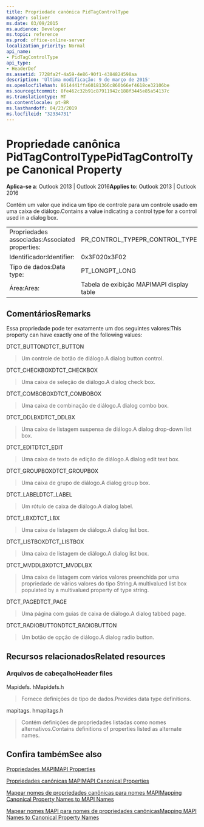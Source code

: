 ```yaml
---
title: Propriedade canônica PidTagControlType
manager: soliver
ms.date: 03/09/2015
ms.audience: Developer
ms.topic: reference
ms.prod: office-online-server
localization_priority: Normal
api_name:
- PidTagControlType
api_type:
- HeaderDef
ms.assetid: 7728fa2f-4a59-4e86-90f1-4384824598aa
description: 'Última modificação: 9 de março de 2015'
ms.openlocfilehash: 8614441ffa60181366c860b66ef4618ce32106be
ms.sourcegitcommit: 8fe462c32b91c87911942c188f3445e85a54137c
ms.translationtype: MT
ms.contentlocale: pt-BR
ms.lasthandoff: 04/23/2019
ms.locfileid: "32334731"
---
```

# <a name="pidtagcontroltype-canonical-property"></a><span data-ttu-id="46020-103">Propriedade canônica PidTagControlType</span><span class="sxs-lookup"><span data-stu-id="46020-103">PidTagControlType Canonical Property</span></span>

  
  
<span data-ttu-id="46020-104">**Aplica-se a**: Outlook 2013 | Outlook 2016</span><span class="sxs-lookup"><span data-stu-id="46020-104">**Applies to**: Outlook 2013 | Outlook 2016</span></span> 
  
<span data-ttu-id="46020-105">Contém um valor que indica um tipo de controle para um controle usado em uma caixa de diálogo.</span><span class="sxs-lookup"><span data-stu-id="46020-105">Contains a value indicating a control type for a control used in a dialog box.</span></span> 
  
|||
|:-----|:-----|
|<span data-ttu-id="46020-106">Propriedades associadas:</span><span class="sxs-lookup"><span data-stu-id="46020-106">Associated properties:</span></span>  <br/> |<span data-ttu-id="46020-107">PR_CONTROL_TYPE</span><span class="sxs-lookup"><span data-stu-id="46020-107">PR_CONTROL_TYPE</span></span>  <br/> |
|<span data-ttu-id="46020-108">Identificador:</span><span class="sxs-lookup"><span data-stu-id="46020-108">Identifier:</span></span>  <br/> |<span data-ttu-id="46020-109">0x3F02</span><span class="sxs-lookup"><span data-stu-id="46020-109">0x3F02</span></span>  <br/> |
|<span data-ttu-id="46020-110">Tipo de dados:</span><span class="sxs-lookup"><span data-stu-id="46020-110">Data type:</span></span>  <br/> |<span data-ttu-id="46020-111">PT_LONG</span><span class="sxs-lookup"><span data-stu-id="46020-111">PT_LONG</span></span>  <br/> |
|<span data-ttu-id="46020-112">Área:</span><span class="sxs-lookup"><span data-stu-id="46020-112">Area:</span></span>  <br/> |<span data-ttu-id="46020-113">Tabela de exibição MAPI</span><span class="sxs-lookup"><span data-stu-id="46020-113">MAPI display table</span></span>  <br/> |
   
## <a name="remarks"></a><span data-ttu-id="46020-114">Comentários</span><span class="sxs-lookup"><span data-stu-id="46020-114">Remarks</span></span>

<span data-ttu-id="46020-115">Essa propriedade pode ter exatamente um dos seguintes valores:</span><span class="sxs-lookup"><span data-stu-id="46020-115">This property can have exactly one of the following values:</span></span>
  
<span data-ttu-id="46020-116">DTCT_BUTTON</span><span class="sxs-lookup"><span data-stu-id="46020-116">DTCT_BUTTON</span></span> 
  
> <span data-ttu-id="46020-117">Um controle de botão de diálogo.</span><span class="sxs-lookup"><span data-stu-id="46020-117">A dialog button control.</span></span>
    
<span data-ttu-id="46020-118">DTCT_CHECKBOX</span><span class="sxs-lookup"><span data-stu-id="46020-118">DTCT_CHECKBOX</span></span> 
  
> <span data-ttu-id="46020-119">Uma caixa de seleção de diálogo.</span><span class="sxs-lookup"><span data-stu-id="46020-119">A dialog check box.</span></span>
    
<span data-ttu-id="46020-120">DTCT_COMBOBOX</span><span class="sxs-lookup"><span data-stu-id="46020-120">DTCT_COMBOBOX</span></span> 
  
> <span data-ttu-id="46020-121">Uma caixa de combinação de diálogo.</span><span class="sxs-lookup"><span data-stu-id="46020-121">A dialog combo box.</span></span>
    
<span data-ttu-id="46020-122">DTCT_DDLBX</span><span class="sxs-lookup"><span data-stu-id="46020-122">DTCT_DDLBX</span></span> 
  
> <span data-ttu-id="46020-123">Uma caixa de listagem suspensa de diálogo.</span><span class="sxs-lookup"><span data-stu-id="46020-123">A dialog drop-down list box.</span></span>
    
<span data-ttu-id="46020-124">DTCT_EDIT</span><span class="sxs-lookup"><span data-stu-id="46020-124">DTCT_EDIT</span></span> 
  
> <span data-ttu-id="46020-125">Uma caixa de texto de edição de diálogo.</span><span class="sxs-lookup"><span data-stu-id="46020-125">A dialog edit text box.</span></span>
    
<span data-ttu-id="46020-126">DTCT_GROUPBOX</span><span class="sxs-lookup"><span data-stu-id="46020-126">DTCT_GROUPBOX</span></span> 
  
> <span data-ttu-id="46020-127">Uma caixa de grupo de diálogo.</span><span class="sxs-lookup"><span data-stu-id="46020-127">A dialog group box.</span></span>
    
<span data-ttu-id="46020-128">DTCT_LABEL</span><span class="sxs-lookup"><span data-stu-id="46020-128">DTCT_LABEL</span></span> 
  
> <span data-ttu-id="46020-129">Um rótulo de caixa de diálogo.</span><span class="sxs-lookup"><span data-stu-id="46020-129">A dialog label.</span></span>
    
<span data-ttu-id="46020-130">DTCT_LBX</span><span class="sxs-lookup"><span data-stu-id="46020-130">DTCT_LBX</span></span> 
  
> <span data-ttu-id="46020-131">Uma caixa de listagem de diálogo.</span><span class="sxs-lookup"><span data-stu-id="46020-131">A dialog list box.</span></span>
    
<span data-ttu-id="46020-132">DTCT_LISTBOX</span><span class="sxs-lookup"><span data-stu-id="46020-132">DTCT_LISTBOX</span></span> 
  
> <span data-ttu-id="46020-133">Uma caixa de listagem de diálogo.</span><span class="sxs-lookup"><span data-stu-id="46020-133">A dialog list box.</span></span>
    
<span data-ttu-id="46020-134">DTCT_MVDDLBX</span><span class="sxs-lookup"><span data-stu-id="46020-134">DTCT_MVDDLBX</span></span> 
  
> <span data-ttu-id="46020-135">Uma caixa de listagem com vários valores preenchida por uma propriedade de vários valores do tipo String.</span><span class="sxs-lookup"><span data-stu-id="46020-135">A multivalued list box populated by a multivalued property of type string.</span></span>
    
<span data-ttu-id="46020-136">DTCT_PAGE</span><span class="sxs-lookup"><span data-stu-id="46020-136">DTCT_PAGE</span></span> 
  
> <span data-ttu-id="46020-137">Uma página com guias de caixa de diálogo.</span><span class="sxs-lookup"><span data-stu-id="46020-137">A dialog tabbed page.</span></span>
    
<span data-ttu-id="46020-138">DTCT_RADIOBUTTON</span><span class="sxs-lookup"><span data-stu-id="46020-138">DTCT_RADIOBUTTON</span></span> 
  
> <span data-ttu-id="46020-139">Um botão de opção de diálogo.</span><span class="sxs-lookup"><span data-stu-id="46020-139">A dialog radio button.</span></span>
    
## <a name="related-resources"></a><span data-ttu-id="46020-140">Recursos relacionados</span><span class="sxs-lookup"><span data-stu-id="46020-140">Related resources</span></span>

### <a name="header-files"></a><span data-ttu-id="46020-141">Arquivos de cabeçalho</span><span class="sxs-lookup"><span data-stu-id="46020-141">Header files</span></span>

<span data-ttu-id="46020-142">Mapidefs. h</span><span class="sxs-lookup"><span data-stu-id="46020-142">Mapidefs.h</span></span>
  
> <span data-ttu-id="46020-143">Fornece definições de tipo de dados.</span><span class="sxs-lookup"><span data-stu-id="46020-143">Provides data type definitions.</span></span>
    
<span data-ttu-id="46020-144">mapitags. h</span><span class="sxs-lookup"><span data-stu-id="46020-144">mapitags.h</span></span>
  
> <span data-ttu-id="46020-145">Contém definições de propriedades listadas como nomes alternativos.</span><span class="sxs-lookup"><span data-stu-id="46020-145">Contains definitions of properties listed as alternate names.</span></span>
    
## <a name="see-also"></a><span data-ttu-id="46020-146">Confira também</span><span class="sxs-lookup"><span data-stu-id="46020-146">See also</span></span>



[<span data-ttu-id="46020-147">Propriedades MAPI</span><span class="sxs-lookup"><span data-stu-id="46020-147">MAPI Properties</span></span>](mapi-properties.md)
  
[<span data-ttu-id="46020-148">Propriedades canônicas MAPI</span><span class="sxs-lookup"><span data-stu-id="46020-148">MAPI Canonical Properties</span></span>](mapi-canonical-properties.md)
  
[<span data-ttu-id="46020-149">Mapear nomes de propriedades canônicas para nomes MAPI</span><span class="sxs-lookup"><span data-stu-id="46020-149">Mapping Canonical Property Names to MAPI Names</span></span>](mapping-canonical-property-names-to-mapi-names.md)
  
[<span data-ttu-id="46020-150">Mapear nomes MAPI para nomes de propriedades canônicas</span><span class="sxs-lookup"><span data-stu-id="46020-150">Mapping MAPI Names to Canonical Property Names</span></span>](mapping-mapi-names-to-canonical-property-names.md)

